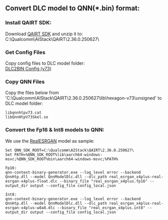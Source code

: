 ## Convert DLC model to QNN(*.bin) format:

### Install QAIRT SDK:
Download [QAIRT SDK](https://softwarecenter.qualcomm.com/api/download/software/sdks/Qualcomm_AI_Runtime_Community/All/2.36.0.250627/v2.36.0.250627.zip) and unzip it to: C:\Qualcomm\AIStack\QAIRT\2.36.0.250627\

### Get Config Files
Copy config files to DLC model folder: <br>
[DLC2BIN Config (v73)](https://github.com/quic/ai-engine-direct-helper/tree/main/tools/convert/dlc2bin/config/v73)

### Copy QNN Files
Copy the files below from 'C:\Qualcomm\AIStack\QAIRT\2.36.0.250627\lib\hexagon-v73\unsigned' to DLC model folder:
```
libqnnhtpv73.cat
libQnnHtpV73Skel.so
```

### Convert the Fp16 & Int8 models to QNN:
We use the [RealESRGAN](https://aihub.qualcomm.com/compute/models/real_esrgan_x4plus) model as sample:
```
Set QNN_SDK_ROOT=C:\Qualcomm\AIStack\QAIRT\2.36.0.250627\
Set PATH=%QNN_SDK_ROOT%lib\aarch64-windows-msvc;%QNN_SDK_ROOT%bin\aarch64-windows-msvc;%PATH%

Fp16:
qnn-context-binary-generator.exe --log_level error --backend QnnHtp.dll --model QnnModelDlc.dll --dlc_path real_esrgan_x4plus-real-esrgan-x4plus-float.dlc --binary_file "real_esrgan_x4plus.fp16" --output_dir output --config_file config_local.json

Int8:
qnn-context-binary-generator.exe --log_level error --backend QnnHtp.dll --model QnnModelDlc.dll --dlc_path real_esrgan_x4plus-real-esrgan-x4plus-w8a8.dlc --binary_file "real_esrgan_x4plus.int8" --output_dir output --config_file config_local.json
```